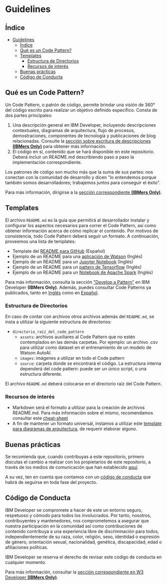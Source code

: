 # Guidelines

## Índice

- [Guidelines](#guidelines)
  - [Índice](#índice)
  - [Qué es un Code Pattern?](#qué-es-un-code-pattern)
  - [Templates](#templates)
    - [Estructura de Directorios](#estructura-de-directorios)
    - [Recursos de interés](#recursos-de-interés)
  - [Buenas prácticas](#buenas-prácticas)
  - [Código de Conducta](#código-de-conducta)

## Qué es un Code Pattern?

Un Code Pattern, o patrón de código, permite brindar una visión de 360° del código escrito para realizar un objetivo definido específico. Consta de dos partes principales:

1. Una descripción general en IBM Developer, incluyendo descripciones contextuales, diagramas de arquitectura, flujo de procesos, demostraciones, componentes de tecnología y publicaciones de blog relacionadas. Consulte la [sección sobre escritura de descripciones **(IBMers Only)**](https://w3.ibm.com/developer/docs/content/write-overview/) para obtener más información.
2. El código en sí, contenido que se hará disponible en este repositorio. Deberá incluir un README.md describiendo paso a paso la implementación correspondiente.

Los patrones de código son mucho más que la suma de sus partes: nos conectan con la comunidad de desarrollo y dicen "lo entendemos porque también somos desarrolladores; trabajemos juntos para conseguir el éxito".

Para más información, dirigirse a la [sección correspondiente **(IBMers Only)**](https://w3.ibm.com/developer/docs/content/code-patterns/).

## Templates

El archivo `README.md` es la guía que permitirá al desarrollador instalar y configurar los aspectos necesarios para correr el Code Pattern, así como obtener información acerca de cómo replicar el contenido. Por motivos de consistencia, todo Code Pattern deberá seguir un formato. A continuación, proveemos una lista de templates:

- Template del [README para GitHub](TEMPLATE.md) (Español)
- Ejemplo de un README para una [aplicación de Watson](https://github.com/IBM/watson-banking-chatbot/blob/master/README.md) (Inglés)
- Ejemplo de un README para un [Jupyter Notebook](https://github.com/IBM/pixiedust-traffic-analysis/blob/master/README.md) (Inglés)
- Ejemplo de un README para un [pattern de Tensorflow](https://github.com/IBM/tensorflow-hangul-recognition/blob/master/README.md) (Inglés)
- Ejemplo de un README para un [Notebook de Apache Spark](https://github.com/IBM/elasticsearch-spark-recommender/blob/master/README.md) (Inglés)

Para más información, consulta la sección ["Develop a Pattern"](https://w3.ibm.com/developer/docs/content/develop-pattern/0) en IBM Developer **(IBMers Only)**. Además, puedes consultar Code Patterns ya publicados, tanto en [Inglés](https://developer.ibm.com/patterns/) como en [Español](https://developer.ibm.com/es/patterns/).

### Estructura de Directorios

En caso de contar con archivos otros archivos además del `README.md`, se insta a utilizar la siguiente estructura de directorios:

- `directorio_raíz_del_code_pattern`
  - `assets`: archivos auxiliares al Code Pattern que no estén contemplados en las demás carpetas. Por ejemplo: un archivo .csv para utilizar como dataset en el entrenamiento de un modelo de Watson AutoAI.
  - `images`: imágenes a utilizar en todo el Code pattern
  - `source`: carpeta donde se encontrará el código. La estructura interna dependerá del code pattern: puede ser un único script, o una estructura diferente.

El archivo `README.md` deberá colocarse en el directorio raíz del Code Pattern.

### Recursos de interés

- Markdown será el formato a utilizar para la creación de archivos README.md. Para más información sobre el mismo, recomendamos consultar este [cheat-sheet](https://www.markdownguide.org/cheat-sheet/)
- A fin de mantener un formato universal, instamos a utilizar este [template para diagramas de arquitectura](https://github.ibm.com/IBMCode/IBMCodeContent/blob/master/docs/patterns/templates/pattern-architecture-diagrams.pptx), de requerir elaborar alguno.

## Buenas prácticas

Se recomienda que, cuando contribuyas a este repositorio, primero discutas el cambio a realizar con los propietarios de este repositorio, a través de los medios de comunicación que han establecido [aquí](../CONTRIBUITING.md).

A su vez, ten en cuenta que contamos con un [código de conducta](GUIDELINES.md#codigo-de-conducta) que habrá de seguirse en toda fase del proyecto.

## Código de Conducta

IBM Developer se compromete a hacer de este un entorno seguro, respetuoso y cómodo para todos los involucrados. Por tanto, nosotros, contribuyentes y mantenedores, nos comprometemos a asegurar que nuestra participación en la comunidad así como contribuciones de contenido contribuya a una experiencia libre de discriminación para todos, independientemente de su raza, color, religión, sexo, identidad o expresión de género, orientación sexual, nacionalidad, genética, discapacidad, edad o afiliaciones políticas.

IBM Developer se reserva el derecho de revisar este código de conducta en cualquier momento. 

Para más información, consultar la [sección correspondiente en W3 Developer **(IBMers Only)**](https://w3.ibm.com/developer/docs/events/code-conduct/).